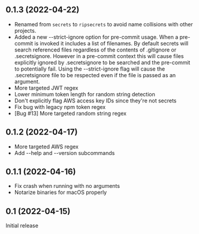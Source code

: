 ## 0.1.3 (2022-04-22)

- Renamed from `secrets` to `ripsecrets` to avoid name collisions with other
  projects.
- Added a new --strict-ignore option for pre-commit usage. When a pre-commit is
  invoked it includes a list of filenames. By default secrets will search
  referenced files regardless of the contents of .gitignore or .secretsignore.
  However in a pre-commit context this will cause files explicitly ignored by
  .secretsignore to be searched and the pre-commit to potentially fail. Using
  the --strict-ignore flag will cause the .secretsignore file to be respected
  even if the file is passed as an argument.
- More targeted JWT regex
- Lower minimum token length for random string detection
- Don't explicitly flag AWS access key IDs since they're not secrets
- Fix bug with legacy npm token regex
- [Bug #13] More targeted random string regex

## 0.1.2 (2022-04-17)

- More targeted AWS regex
- Add --help and --version subcommands

## 0.1.1 (2022-04-16)

- Fix crash when running with no arguments
- Notarize binaries for macOS properly

## 0.1 (2022-04-15)

Initial release
